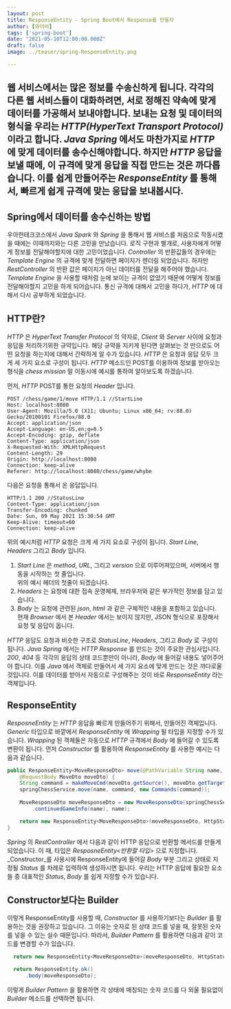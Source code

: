 ```yaml
---
layout: post  
title: ResponseEntity - Spring Boot에서 Response를 만들자
author: [와이비]
tags: ['spring-boot']
date: "2021-05-10T12:00:00.000Z"
draft: false
image: ../teaser/spring-ResponseEntity.png

---
```

웹 서비스에서는 많은 정보를 수송신하게 됩니다.
각각의 다른 웹 서비스들이 대화하려면, 서로 정해진 약속에 맞게 데이터를 가공해서 보내야합니다.
보내는 요청 및 데이터의 형식을 우리는 _HTTP(HyperText Transport Protocol)_ 이라고 합니다.
_Java Spring_ 에서도 마찬가지로 _HTTP_ 에 맞게 데이터를 송수신해야합니다. 
하지만 _HTTP_ 응답을 보낼 때에, 이 규격에 맞게 응답을 직접 만드는 것은 까다롭습니다.
이를 쉽게 만들어주는 _ResponseEntity_ 를 통해서, 빠르게 쉽게 규격에 맞는 응답을 보내봅시다.
---


## Spring에서 데이터를 송수신하는 방법
우아한테크코스에서 _Java Spark_ 와 _Spring_ 을 통해서 웹 서비스를 처음으로 작동시켰을 때에는 이때까지와는 다른 고민을 만났습니다.
로직 구현과 별개로, 사용자에게 어떻게 정보를 전달해야할지에 대한 고민이었습니다.
_Controller_ 의 반환값들의 경우에는 _Template Engine_ 의 규격에 맞게 전달하면 페이지가 렌더링 되었습니다.
하지만 _RestController_ 의 반환 값은 페이지가 아닌 데이터를 전달을 해주어야 했습니다.
_Template Engine_ 을 사용할 때처럼 눈에 보이는 규격이 없었기 때문에 어떻게 정보를 전달해야할지 고민을 하게 되어습니다.
통신 규격에 대해서 고민을 하다가, _HTTP_ 에 대해서 다시 공부하게 되었습니다.

## HTTP란?
_HTTP_ 은 _HyperText Transfer Protocol_ 의 약자로, _Client_ 와 _Server_ 사이에 요청과 응답을 처리하기위한 규약입니다.
해당 규약을 지키게 된다면 살펴보는 것 만으로도 어떤 요청을 하는지에 대해서 간략하게 알 수가 있습니다.
_HTTP_ 은 요청과 응답 모두 크게 세 가지 요소로 구성이 됩니다.
_HTTP_ 메소드인 POST를 이용하여 정보를 받아오는 형식을 _chess mission_ 말 이동시에 예시를 통하여 알아보도록 하겠습니다.

먼저, _HTTP_ POST를 통한 요청의 _Header_ 입니다.
```
POST /chess/game/1/move HTTP/1.1 //StartLine
Host: localhost:8080
User-Agent: Mozilla/5.0 (X11; Ubuntu; Linux x86_64; rv:88.0) Gecko/20100101 Firefox/88.0
Accept: application/json
Accept-Language: en-US,en;q=0.5
Accept-Encoding: gzip, deflate
Content-Type: application/json
X-Requested-With: XMLHttpRequest
Content-Length: 29
Origin: http://localhost:8080
Connection: keep-alive
Referer: http://localhost:8080/chess/game/whybe
```

다음은 요청을 통해서 온 응답입니다.
``` 
HTTP/1.1 200 //StatusLine
Content-Type: application/json
Transfer-Encoding: chunked
Date: Sun, 09 May 2021 15:30:54 GMT
Keep-Alive: timeout=60
Connection: keep-alive
```

위의 예시처럼 _HTTP_ 요청은 크게 세 가지 요소로 구성이 됩니다.
_Start Line_, _Headers_ 그리고 _Body_ 입니다.  
1. _Start Line_ 은 _method_, _URL_, 그리고 _version_ 으로 이루어져있으며, 서버에서 행동을 시작하는 첫 줄입니다.  
   위의 예시 헤더의 첫줄이 되겠습니다. 
2. _Headers_ 는 요청에 대한 접속 운영체제, 브라우저와 같은 부가적인 정보를 담고 있습니다.  
3. _Body_ 는 요청에 관련된 _json_, _html_ 과 같은 구체적인 내용을 포함하고 있습니다.  
  현재 _Browser_ 에서 본 _Header_ 에서는 보이지 않지만, JSON 형식으로 포장해서 요청 및 응답이 옵니다.

_HTTP_ 응답도 요청과 비슷한 구조로 _StatusLine_,  _Headers_, 그리고 _Body_ 로 구성이 됩니다.
_Java Spring_ 에서는 _HTTP Response_ 를 만드는 것이 주요한 관심사입니다.
_200_, _404_ 등 각각의 응답의 상태 코드뿐만이 아니라, _Body_ 에 들어갈 내용도 넣어주어야 합니다.
이를 _Java_ 에서 객체로 만들어서 세 가지 요소에 맞게 만드는 것은 까다로울 것입니다.
이를 데이터를 받아서 자동으로 구성해주는 것이 바로 _ResponseEntity_ 라는 객체입니다.

## ResponseEntity
_ResposneEntity_ 는 _HTTP_ 응답을 빠르게 만들어주기 위해서, 만들어진 객체입니다. 
_Generic_ 타입으로 바깥에서 _ResponseEntity_ 에 _Wrapping_ 될 타입을 지정할 수가 있습니다.
_Wrapping_ 된 객체들은 자동으로 _HTTP_ 규격에서 _Body_ 에 들어갈 수 있도록 변환이 됩니다.
먼저 _Constructor_ 를 활용하여 _ResponseEntity_ 를 사용한 예시는 다음과 같습니다.

```java
public ResponseEntity<MoveResponseDto> move(@PathVariable String name,
    @RequestBody MoveDto moveDto) {
    String command = makeMoveCmd(moveDto.getSource(), moveDto.getTarget());
    springChessService.move(name, command, new Commands(command));
    
    MoveResponseDto moveResponseDto = new MoveResponseDto(springChessService
        .continuedGameInfo(name), name);

    return new ResponseEntity<MoveResponseDto>(moveResponseDto, HttpStatus.valueOf(200)); // ResponseEntity를 활용한 응답 생성
}
```

_Spring_ 의 _RestController_ 에서 다음과 같이 HTTP 응답으로 반환할 메서드를 만들게 되었습니다.
이 때, 타입은 _ResposneEntity<반환할 타입>_ 으로 지정합니다.
_Constructor_를 사용시에 ResponseEntity에 들어갈 _Body_ 부분 그리고 상태로 지정될 _Status_ 를 차례로 입력하여 생성하시면 됩니다.
우리는 HTTP 응답에 필요한 요소들 중 대표적인 _Status_, _Body_ 를 쉽게 지정할 수가 있습니다.

## Constructor보다는 Builder
이렇게 ResponseEntity를 사용할 때, _Constructor_ 를 사용하기보다는 _Builder_ 를 활용하는 것을 권장하고 있습니다.
그 이유는 숫자로 된 상태 코드를 넣을 때, 잘못된 숫자를 넣을 수 있는 실수 때문입니다.
따라서, _Builder Pattern_ 를 활용하면 다음과 같이 코드를 변경할 수가 있습니다.

```java
  return new ResponseEntity<MoveResponseDto>(moveResponseDto, HttpStatus.valueOf(200));

  return ResponseEntity.ok()
      .body(moveResponseDto);
```

이렇게 _Builder Pattern_ 을 활용하면 각 상태에 매칭되는 숫자 코드를 다 외울 필요없이 _Builder_ 메소드를 선택하면 됩니다.


